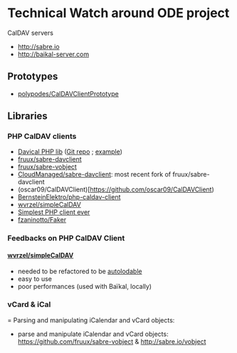 # Technical Watch around ODE project

CalDAV servers

- http://sabre.io
- http://baikal-server.com

## Prototypes

- [polypodes/CalDAVClientPrototype](https://github.com/polypodes/CalDAVClientPrototype)

## Libraries


### PHP CalDAV clients

- [Davical PHP lib](http://www.davical.org) ([Git repo](http://repo.or.cz/w/davical.git) ; [example](http://www.aadl.org/node/261978))
- [fruux/sabre-davclient](https://github.com/fruux/sabre-davclient)
- [fruux/sabre-vobject](https://github.com/fruux/sabre-vobject)
- [CloudManaged/sabre-davclient](https://github.com/CloudManaged/sabre-davclient): most recent fork of fruux/sabre-davclient
- (oscar09/CalDAVClient)[https://github.com/oscar09/CalDAVClient)
- [BernsteinElektro/php-caldav-client](https://github.com/BernsteinElektro/php-caldav-client/blob/master/lib/BE/CalDav/Client.php)
- [wvrzel/simpleCalDAV](https://github.com/wvrzel/simpleCalDAV)
- [Simplest PHP client ever](http://trentrichardson.com/2012/06/22/put-caldav-events-to-calendar-in-php/)
- [fzaninotto/Faker](https://github.com/fzaninotto/Faker)

### Feedbacks on PHP CalDAV Client

#### [wvrzel/simpleCalDAV](https://github.com/wvrzel/simpleCalDAV)

- needed to be refactored to be [autolodable](http://www.php-fig.org/psr/psr-0/)
- easy to use
- poor performances (used with Baïkal, locally) 

### vCard & iCal

= Parsing and manipulating iCalendar and vCard objects:

- parse and manipulate iCalendar and vCard objects: https://github.com/fruux/sabre-vobject & http://sabre.io/vobject
